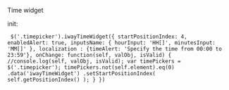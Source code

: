 Time widget

init:

` $('.timepicker').iwayTimeWidget({
         startPositionIndex: 4,
         enabledAlert: true,
         inputsName: {
             hourInput: 'HH[]',
             minutesInput: 'MM[]'
         },
         localization : {timeAlert: 'Specify the time from 00:00 to 23:59'},
         onChange: function(self, valObj, isValid) {
             //console.log(self, valObj, isValid);
             var timePickers = $('.timepicker');
             timePickers.not(self.element).eq(0)
                        .data('iwayTimeWidget')
                        .setStartPositionIndex( self.getPositionIndex() );
         }
     })`